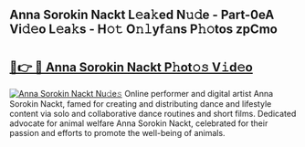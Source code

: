 ## Anna Sorokin Nackt L𝚎a𝚔ed N𝚞𝚍e - Part-0eA Vi𝚍𝚎o L𝚎a𝚔s - H𝚘𝚝 O𝚗𝚕yf𝚊ns P𝚑𝚘tos zpCmo

# <h2><a href="http://kf9ho39.oniu.top/?m=Anna+Sorokin+Nackt">🔗👉 🔴 Anna Sorokin Nackt P𝚑ot𝚘𝚜 V𝚒d𝚎o</a></h2>

[![Anna Sorokin Nackt Nu𝚍e𝚜](https://i.imgur.com/0qMVB7G.gif)](http://kf9ho39.oniu.top/?m=Anna+Sorokin+Nackt)
Online performer and digital artist Anna Sorokin Nackt, famed for creating and distributing dance and lifestyle content via solo and collaborative dance routines and short films. Dedicated advocate for animal welfare Anna Sorokin Nackt, celebrated for their passion and efforts to promote the well-being of animals.  
